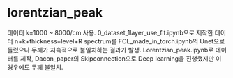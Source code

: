 # lorentzian_peak

데이터 k=1000 ~ 8000/cm 사용.
0_dataset_1layer_use_fit.ipynb으로 제작한 데이터 n+k+thickness+level+R spectrum를 
FCL_made_in_torch.ipynb의 Unet으로 돌렸으나 두께가 지속적으로 불일치하는 결과가 발생.
Lorentzian_peak.ipynb로 데이터를 제작,
Dacon_paper의 Skipconnection으로 Deep learning을 진행했지만 이 경우에도 두께 불일치.

